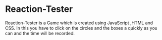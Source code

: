 # Reaction-Tester
Reaction-Tester is a  Game which is created using JavaScript ,HTML and CSS.  In this you have to click on the circles and the boxes a quickly as you can and the time will be recorded.
